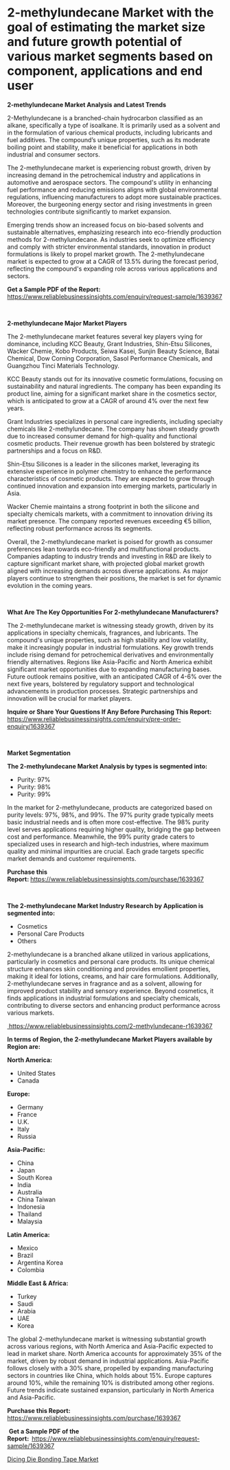 <p><h1>2-methylundecane Market with the goal of estimating the market size and future growth potential of various market segments based on component, applications and end user</h1></p><p><strong>2-methylundecane Market Analysis and Latest Trends</strong></p>
<p><p>2-Methylundecane is a branched-chain hydrocarbon classified as an alkane, specifically a type of isoalkane. It is primarily used as a solvent and in the formulation of various chemical products, including lubricants and fuel additives. The compound’s unique properties, such as its moderate boiling point and stability, make it beneficial for applications in both industrial and consumer sectors.</p><p>The 2-methylundecane market is experiencing robust growth, driven by increasing demand in the petrochemical industry and applications in automotive and aerospace sectors. The compound's utility in enhancing fuel performance and reducing emissions aligns with global environmental regulations, influencing manufacturers to adopt more sustainable practices. Moreover, the burgeoning energy sector and rising investments in green technologies contribute significantly to market expansion.</p><p>Emerging trends show an increased focus on bio-based solvents and sustainable alternatives, emphasizing research into eco-friendly production methods for 2-methylundecane. As industries seek to optimize efficiency and comply with stricter environmental standards, innovation in product formulations is likely to propel market growth. The 2-methylundecane market is expected to grow at a CAGR of 13.5% during the forecast period, reflecting the compound's expanding role across various applications and sectors.</p></p>
<p><strong>Get a Sample PDF of the Report:&nbsp;</strong> <a href="https://www.reliablebusinessinsights.com/enquiry/request-sample/1639367?utm_campaign=1674&utm_medium=2&utm_source=Github&utm_content=ia&utm_term=01022025&utm_id=2-methylundecane">https://www.reliablebusinessinsights.com/enquiry/request-sample/1639367</a></p>
<p>&nbsp;</p>
<p><strong>2-methylundecane Major Market Players</strong></p>
<p><p>The 2-methylundecane market features several key players vying for dominance, including KCC Beauty, Grant Industries, Shin-Etsu Silicones, Wacker Chemie, Kobo Products, Seiwa Kasei, Sunjin Beauty Science, Batai Chemical, Dow Corning Corporation, Sasol Performance Chemicals, and Guangzhou Tinci Materials Technology. </p><p>KCC Beauty stands out for its innovative cosmetic formulations, focusing on sustainability and natural ingredients. The company has been expanding its product line, aiming for a significant market share in the cosmetics sector, which is anticipated to grow at a CAGR of around 4% over the next few years.</p><p>Grant Industries specializes in personal care ingredients, including specialty chemicals like 2-methylundecane. The company has shown steady growth due to increased consumer demand for high-quality and functional cosmetic products. Their revenue growth has been bolstered by strategic partnerships and a focus on R&D.</p><p>Shin-Etsu Silicones is a leader in the silicones market, leveraging its extensive experience in polymer chemistry to enhance the performance characteristics of cosmetic products. They are expected to grow through continued innovation and expansion into emerging markets, particularly in Asia.</p><p>Wacker Chemie maintains a strong footprint in both the silicone and specialty chemicals markets, with a commitment to innovation driving its market presence. The company reported revenues exceeding €5 billion, reflecting robust performance across its segments.</p><p>Overall, the 2-methylundecane market is poised for growth as consumer preferences lean towards eco-friendly and multifunctional products. Companies adapting to industry trends and investing in R&D are likely to capture significant market share, with projected global market growth aligned with increasing demands across diverse applications. As major players continue to strengthen their positions, the market is set for dynamic evolution in the coming years.</p></p>
<p>&nbsp;</p>
<p><strong>What Are The Key Opportunities For 2-methylundecane Manufacturers?</strong></p>
<p><p>The 2-methylundecane market is witnessing steady growth, driven by its applications in specialty chemicals, fragrances, and lubricants. The compound's unique properties, such as high stability and low volatility, make it increasingly popular in industrial formulations. Key growth trends include rising demand for petrochemical derivatives and environmentally friendly alternatives. Regions like Asia-Pacific and North America exhibit significant market opportunities due to expanding manufacturing bases. Future outlook remains positive, with an anticipated CAGR of 4-6% over the next five years, bolstered by regulatory support and technological advancements in production processes. Strategic partnerships and innovation will be crucial for market players.</p></p>
<p><strong>Inquire or Share Your Questions If Any Before Purchasing This Report:</strong> <a href="https://www.reliablebusinessinsights.com/enquiry/pre-order-enquiry/1639367?utm_campaign=1674&utm_medium=2&utm_source=Github&utm_content=ia&utm_term=01022025&utm_id=2-methylundecane">https://www.reliablebusinessinsights.com/enquiry/pre-order-enquiry/1639367</a></p>
<p>&nbsp;</p>
<p><strong>Market Segmentation</strong></p>
<p><strong>The 2-methylundecane Market Analysis by types is segmented into:</strong></p>
<p><ul><li>Purity: 97%</li><li>Purity: 98%</li><li>Purity: 99%</li></ul></p>
<p><p>In the market for 2-methylundecane, products are categorized based on purity levels: 97%, 98%, and 99%. The 97% purity grade typically meets basic industrial needs and is often more cost-effective. The 98% purity level serves applications requiring higher quality, bridging the gap between cost and performance. Meanwhile, the 99% purity grade caters to specialized uses in research and high-tech industries, where maximum quality and minimal impurities are crucial. Each grade targets specific market demands and customer requirements.</p></p>
<p><strong>Purchase this Report:&nbsp;</strong><a href="https://www.reliablebusinessinsights.com/purchase/1639367?utm_campaign=1674&utm_medium=2&utm_source=Github&utm_content=ia&utm_term=01022025&utm_id=2-methylundecane">https://www.reliablebusinessinsights.com/purchase/1639367</a></p>
<p>&nbsp;</p>
<p><strong>The 2-methylundecane Market Industry Research by Application is segmented into:</strong></p>
<p><ul><li>Cosmetics</li><li>Personal Care Products</li><li>Others</li></ul></p>
<p><p>2-methylundecane is a branched alkane utilized in various applications, particularly in cosmetics and personal care products. Its unique chemical structure enhances skin conditioning and provides emollient properties, making it ideal for lotions, creams, and hair care formulations. Additionally, 2-methylundecane serves in fragrance and as a solvent, allowing for improved product stability and sensory experience. Beyond cosmetics, it finds applications in industrial formulations and specialty chemicals, contributing to diverse sectors and enhancing product performance across various markets.</p></p>
<p><a href="https://www.reliablebusinessinsights.com/2-methylundecane-r1639367?utm_campaign=1674&utm_medium=2&utm_source=Github&utm_content=ia&utm_term=01022025&utm_id=2-methylundecane">&nbsp;https://www.reliablebusinessinsights.com/2-methylundecane-r1639367</a></p>
<p><strong>In terms of Region, the 2-methylundecane Market Players available by Region are:</strong></p>
<p>
    <p> <strong> North America: </strong>
        <ul>
            <li>United States</li>
            <li>Canada</li>
        </ul>
        </p> 
    <p> <strong> Europe: </strong>
        <ul>
            <li>Germany</li>
            <li>France</li>
            <li>U.K.</li>
            <li>Italy</li>
            <li>Russia</li>
        </ul>
        </p> 
    <p> <strong> Asia-Pacific: </strong>
        <ul>
            <li>China</li>
            <li>Japan</li>
            <li>South Korea</li>
            <li>India</li>
            <li>Australia</li>
            <li>China Taiwan</li>
            <li>Indonesia</li>
            <li>Thailand</li>
            <li>Malaysia</li>
        </ul>
        </p> 
    <p> <strong> Latin America: </strong>
        <ul>
            <li>Mexico</li>
            <li>Brazil</li>
            <li>Argentina Korea</li>
            <li>Colombia</li>
        </ul>
        </p> 
    <p> <strong> Middle East & Africa: </strong>
        <ul>
            <li>Turkey</li>
            <li>Saudi</li>
            <li>Arabia</li>
            <li>UAE</li>
            <li>Korea</li>
        </ul>
    </p>
    </p>
<p><p>The global 2-methylundecane market is witnessing substantial growth across various regions, with North America and Asia-Pacific expected to lead in market share. North America accounts for approximately 35% of the market, driven by robust demand in industrial applications. Asia-Pacific follows closely with a 30% share, propelled by expanding manufacturing sectors in countries like China, which holds about 15%. Europe captures around 10%, while the remaining 10% is distributed among other regions. Future trends indicate sustained expansion, particularly in North America and Asia-Pacific.</p></p>
<p><strong>Purchase this Report: </strong><a href="https://www.reliablebusinessinsights.com/purchase/1639367?utm_campaign=1674&utm_medium=2&utm_source=Github&utm_content=ia&utm_term=01022025&utm_id=2-methylundecane">https://www.reliablebusinessinsights.com/purchase/1639367</a></p>
<p>&nbsp;<strong>Get a Sample PDF of the Report:&nbsp;&nbsp;</strong><a href="https://www.reliablebusinessinsights.com/enquiry/request-sample/1639367?utm_campaign=1674&utm_medium=2&utm_source=Github&utm_content=ia&utm_term=01022025&utm_id=2-methylundecane">https://www.reliablebusinessinsights.com/enquiry/request-sample/1639367</a></p>
<p><strong></strong></p>
<p><p><a href="https://github.com/marlanamarvn/Market-Research-Report-List-1/blob/main/dicing-die-bonding-tape-market.md?utm_campaign=1674&utm_medium=2&utm_source=Github&utm_content=ia&utm_term=01022025&utm_id=2-methylundecane">Dicing Die Bonding Tape Market</a></p></p>